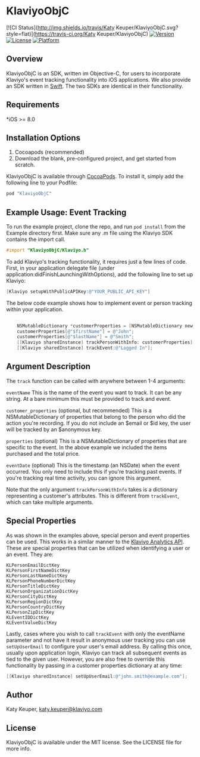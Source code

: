 # KlaviyoObjC

[![CI Status](http://img.shields.io/travis/Katy Keuper/KlaviyoObjC.svg?style=flat)](https://travis-ci.org/Katy Keuper/KlaviyoObjC)
[![Version](https://img.shields.io/cocoapods/v/KlaviyoObjC.svg?style=flat)](http://cocoapods.org/pods/KlaviyoObjC)
[![License](https://img.shields.io/cocoapods/l/KlaviyoObjC.svg?style=flat)](http://cocoapods.org/pods/KlaviyoObjC)
[![Platform](https://img.shields.io/cocoapods/p/KlaviyoObjC.svg?style=flat)](http://cocoapods.org/pods/KlaviyoObjC)

## Overview

KlaviyoObjC is an SDK, written im Objective-C, for users to incorporate Klaviyo's event tracking functionality into iOS applications. We also provide an SDK written in [Swift](https://github.com/klaviyo/klaviyo-swift-sdk). The two SDKs are identical in their functionality.

## Requirements
*iOS >= 8.0

## Installation Options

1. Cocoapods (recommended)
2. Download the blank, pre-configured project, and get started from scratch.

KlaviyoObjC is available through [CocoaPods](http://cocoapods.org). To install
it, simply add the following line to your Podfile:

```ruby
pod "KlaviyoObjC"
```

## Example Usage: Event Tracking

To run the example project, clone the repo, and run `pod install` from the Example directory first. Make sure any .m file using the Klaviyo SDK contains the import call.

```objective-c
#import "KlaviyoObjC/Klaviyo.h"
```

To add Klaviyo's tracking functionality, it requires just a few lines of code. First, in your application delegate file (under application:didFinishLaunchingWithOptions), add the following line to set up Klaviyo: 

```objective-c
[Klaviyo setupWithPublicAPIKey:@"YOUR_PUBLIC_API_KEY"]
```

The below code example shows how to implement event or person tracking within your application. 

```objective-c
    
    NSMutableDictionary *customerProperties = [NSMutableDictionary new];
    customerProperties[@"$firstName"] = @"John";
    customerProperties[@"$lastName"] = @"Smith";
    [[Klaviyo sharedInstance] trackPersonWithInfo: customerProperties];
    [[Klaviyo sharedInstance] trackEvent:@"Logged In"];

```

## Argument Description

The `track` function can be called with anywhere between 1-4 arguments:

`eventName` This is the name of the event you want to track. It can be any string. At a bare minimum this must be provided to track and event.

`customer_properties` (optional, but recommended) This is a NSMutableDictionary of properties that belong to the person who did the action you're recording. If you do not include an $email or $id key, the user will be tracked by an $anonymous key. 

`properties` (optional) This is a NSMutableDictionary of properties that are specific to the event. In the above example we included the items purchased and the total price.

`eventDate` (optional) This is the timestamp (an NSDate) when the event occurred. You only need to include this if you're tracking past events. If you're tracking real time activity, you can ignore this argument.

Note that the only argument `trackPersonWithInfo` takes is a dictionary representing a customer's attributes. This is different from `trackEvent`, which can take multiple arguments.

## Special Properties

As was shown in the examples above, special person and event properties can be used. This works in a similar manner to the [Klaviyo Analytics API](https://www.klaviyo.com/docs). These are special properties that can be utilized when identifying a user or an event. They are:
    
    KLPersonEmailDictKey 
    KLPersonFirstNameDictKey
    KLPersonLastNameDictKey
    KLPersonPhoneNumberDictKey
    KLPersonTitleDictKey
    KLPersonOrganizationDictKey
    KLPersonCityDictKey
    KLPersonRegionDictKey
    KLPersonCountryDictKey
    KLPersonZipDictKey
    KLEventIDDictKey
    KLEventValueDictKey

Lastly, cases where you wish to call `trackEvent` with only the eventName parameter and not have it result in anonymous user tracking you can use `setUpUserEmail` to configure your user's email address. By calling this once,  usually upon application login, Klaviyo can track all subsequent events as tied to the given user. However, you are also free to override this functionality by passing in a customer properties dictionary at any time: 

```objective-c
[[Klaviyo sharedInstance] setUpUserEmail:@"john.smith@example.com"]; 
```

## Author

Katy Keuper, katy.keuper@klaviyo.com

## License

KlaviyoObjC is available under the MIT license. See the LICENSE file for more info.
